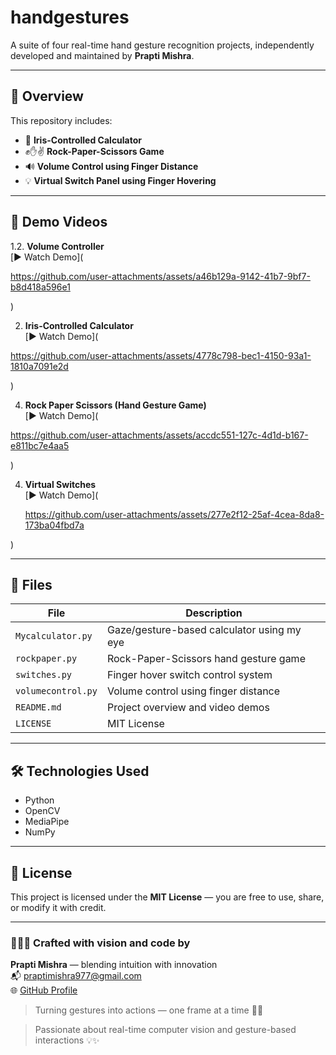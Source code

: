 # handgestures

A suite of four real-time hand gesture recognition projects, independently developed and maintained by **Prapti Mishra**.

---

## 🎯 Overview

This repository includes:
- 🧮 **Iris-Controlled Calculator**  
- ✊✋✌️ **Rock-Paper-Scissors Game**  
- 🔊 **Volume Control using Finger Distance**  
- 💡 **Virtual Switch Panel using Finger Hovering**

---

## 🎥 Demo Videos
1.2. **Volume Controller**  
   [▶️ Watch Demo](



https://github.com/user-attachments/assets/a46b129a-9142-41b7-9bf7-b8d418a596e1




  )



2. **Iris-Controlled Calculator**  
   [▶️ Watch Demo](


https://github.com/user-attachments/assets/4778c798-bec1-4150-93a1-1810a7091e2d


  )

4. **Rock Paper Scissors (Hand Gesture Game)**  
   [▶️ Watch Demo](

https://github.com/user-attachments/assets/accdc551-127c-4d1d-b167-e811bc7e4aa5

)

4. **Virtual Switches**  
   [▶️ Watch Demo](

   https://github.com/user-attachments/assets/277e2f12-25af-4cea-8da8-173ba04fbd7a

)




---

## 📂 Files

| File              | Description                               |
|-------------------|-------------------------------------------|
| `Mycalculator.py` | Gaze/gesture-based calculator using my eye            |
| `rockpaper.py`    | Rock-Paper-Scissors hand gesture game      |
| `switches.py`     | Finger hover switch control system         |
| `volumecontrol.py`| Volume control using finger distance       |
| `README.md`       | Project overview and video demos           |
| `LICENSE`         | MIT License                                |

---

## 🛠 Technologies Used

- Python  
- OpenCV  
- MediaPipe  
- NumPy

---

## 📄 License

This project is licensed under the **MIT License** — you are free to use, share, or modify it with credit.

---


### 👩‍💻🧠 Crafted with vision and code by  
**Prapti Mishra** — blending intuition with innovation  
📬 [praptimishra977@gmail.com](mailto:praptimishra977@gmail.com)  
🌐 [GitHub Profile](https://github.com/praptimishra977)

> Turning gestures into actions — one frame at a time 🤖✨

> Passionate about real-time computer vision and gesture-based interactions 💡✨
